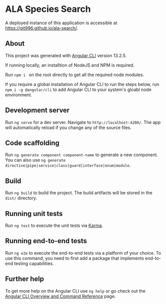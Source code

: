 # ALA Species Search

A deployed instance of this application is accessible at https://git996.github.io/ala-search/.
## About 

This project was generated with [Angular CLI](https://github.com/angular/angular-cli) version 13.2.5.

If running locally, an installtion of NodeJS and NPM is required. 

Run `npm i ` on the root directly to get all the required node modules. 

If you require a global installation of Angular CLI to run the steps below, run `npm i -g @angular/cli` to add Angular CLI to your system's gloabl node environment. 


## Development server

Run `ng serve` for a dev server. Navigate to `http://localhost:4200/`. The app will automatically reload if you change any of the source files.

## Code scaffolding

Run `ng generate component component-name` to generate a new component. You can also use `ng generate directive|pipe|service|class|guard|interface|enum|module`.

## Build

Run `ng build` to build the project. The build artifacts will be stored in the `dist/` directory.

## Running unit tests

Run `ng test` to execute the unit tests via [Karma](https://karma-runner.github.io).

## Running end-to-end tests

Run `ng e2e` to execute the end-to-end tests via a platform of your choice. To use this command, you need to first add a package that implements end-to-end testing capabilities.

## Further help

To get more help on the Angular CLI use `ng help` or go check out the [Angular CLI Overview and Command Reference](https://angular.io/cli) page.
